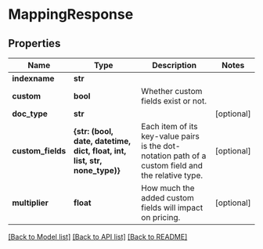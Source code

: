 # MappingResponse


## Properties
Name | Type | Description | Notes
------------ | ------------- | ------------- | -------------
**indexname** | **str** |  | 
**custom** | **bool** | Whether custom fields exist or not. | 
**doc_type** | **str** |  | [optional] 
**custom_fields** | **{str: (bool, date, datetime, dict, float, int, list, str, none_type)}** | Each item of its key-value pairs is the dot-notation path of a custom field and the relative type. | [optional] 
**multiplier** | **float** | How much the added custom fields will impact on pricing. | [optional] 

[[Back to Model list]](../README.md#documentation-for-models) [[Back to API list]](../README.md#documentation-for-api-endpoints) [[Back to README]](../README.md)


